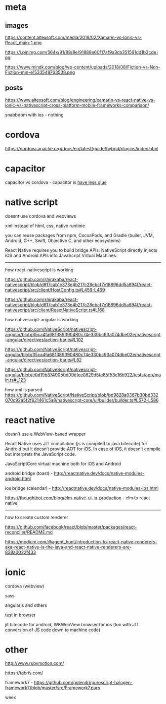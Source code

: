 # meta

## images

https://content.altexsoft.com/media/2018/02/Xamarin-vs-Ionic-vs-React_main-1.png

https://i.pinimg.com/564x/91/88/8e/91888e60f17af9a3cb351561dd1b3cde.jpg

https://www.mindk.com/blog/wp-content/uploads/2018/08/Fiction-vs-Non-Fiction-min-e1533549763538.png

## posts

https://www.altexsoft.com/blog/engineering/xamarin-vs-react-native-vs-ionic-vs-nativescript-cross-platform-mobile-frameworks-comparison/

snabbdom with ios - nothing

# cordova

https://cordova.apache.org/docs/en/latest/guide/hybrid/plugins/index.html


# capacitor

capacitor vs cordova - capacitor is [have less glue](https://www.youtube.com/watch?v=9SMDqWam_B0)

# native script

doesnt use cordova and webviews

xml instead of html, css, native runtime

you can reuse packages from npm, CocoaPods, and Gradle (builer, JVM, Android, C++, Swift, Objective C, and other ecosystems)

React Native requires you to build bridge APIs. NativeScript directly injects iOS and Android APIs into JavaScript Virtual Machines.

------------

how react-nativescript is working

https://github.com/shirakaba/react-nativescript/blob/d617cab1e373e4b217c28ebcf7e18896dd5a694f/react-nativescript/src/client/HostConfig.ts#L456-L469

https://github.com/shirakaba/react-nativescript/blob/d617cab1e373e4b217c28ebcf7e18896dd5a694f/react-nativescript/src/client/ReactNativeScript.ts#L168

how nativescript-angular is working

https://github.com/NativeScript/nativescript-angular/blob/35ca4fa681389390480c74e330bc93a074dbe02e/nativescript-angular/directives/action-bar.ts#L102

https://github.com/NativeScript/nativescript-angular/blob/35ca4fa681389390480c74e330bc93a074dbe02e/nativescript-angular/directives/action-bar.ts#L82

https://github.com/NativeScript/nativescript-angular/blob/e0d19b3749050d09dfee0829d5fa85f53e16b922/tests/app/main.ts#L123


how xml is parsed https://github.com/NativeScript/NativeScript/blob/bd9828a0367b30bd332070c92a5f2f921461c5a8/nativescript-core/ui/builder/builder.ts#L572-L586

# react native

doesn’t use a WebView-based wrapper

React Native uses JIT compilation (js is compiled to java bitecode) for Android but it doesn’t provide AOT for iOS. In case of iOS, it doesn’t compile but interprets the JavaScript code.

JavaScriptCore virtual machine both for iOS and Android


android bridge (toast) - http://reactnative.dev/docs/native-modules-android.html

ios bridge (calendar) - http://reactnative.dev/docs/native-modules-ios.html

https://thoughtbot.com/blog/elm-native-ui-in-production - elm to react native

------------

how to create custom renderer

https://github.com/facebook/react/blob/master/packages/react-reconciler/README.md

https://medium.com/@agent_hunt/introduction-to-react-native-renderers-aka-react-native-is-the-java-and-react-native-renderers-are-828a0022f433

# ionic

cordova (webview)

sass

angularjs and others

test in browser

jit bitecode for android, WKWebView browser for ios (too with JIT conversion of JS code down to machine code)

# other

http://www.rubymotion.com/

https://tabris.com/

framework7 - https://github.com/polendri/purescript-halogen-framework7/blob/master/src/Framework7.purs

weex
